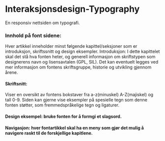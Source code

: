 # Interaksjonsdesign-Typography

En responsiv nettsiden om typografi. 

### Innhold på font sidene:
Hver artikkel inneholder minst følgende kapittel/seksjoner som er introduksjon, skriftssnitt og design eksempler. 
Introduksjon: I dette kapittelet skal det stå hva fonten heter, og generell informasjon om skriftstypen som designerens navn og lisensavtalen (GPL, SIL). Det kan eventuelt legges ved mer informasjon om fontens skriftsgruppe, historie og utvikling gjennom årene. 
#### Skriftsnitt: 
Viser en oversikt av fontens bokstaver fra a-z(minuskel) A-Z(majiskel) og tall 0-9. Siden kan gjerne vise eksempler på spesielle tegn som denne fonten støtter, som fremmedspråkelige tegn og ligaturer.
#### Design eksempel: bruke fonten for å formgi et slagsord. 

#### Navigasjon: hver fontartikkel skal ha en meny som gjør det mulig å navigere raskt til de forskjellige kapitlene. 
